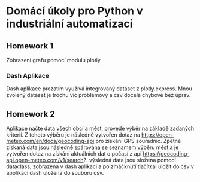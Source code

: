 # Domácí úkoly pro Python v industriální automatizaci
## Homework 1
Zobrazení grafu pomocí modulu plotly. 
### Dash Aplikace
Dash aplikace prozatím využívá integrovaný dataset z plotly.express. Mnou zvolený dataset je trochu víc problémový a csv docela chybové bez úprav.

## Homework 2
Aplikace načte data všech obcí a měst, provede výběr na základě zadaných kritérií.
Z tohoto výběru je následně vytvořen dotaz na https://open-meteo.com/en/docs/geocoding-api pro získání GPS souřadnic.
Zpětně získaná data jsou následně spárována se seznamem výběru měst a je vytvořen dotaz na získání aktuálních dat o počasí z api https://geocoding-api.open-meteo.com/v1/search?.
výsledná data jsou složena pomocí dataclass, zobrazena v dash aplikaci a po zmáčknutí tlačítkal uložit do csv v apolikaci dash uložena do souboru csv.
